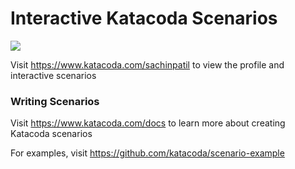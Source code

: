 # Interactive Katacoda Scenarios

[![](http://shields.katacoda.com/katacoda/sachinpatil/count.svg)](https://www.katacoda.com/sachinpatil "Get your profile on Katacoda.com")

Visit https://www.katacoda.com/sachinpatil to view the profile and interactive scenarios

### Writing Scenarios
Visit https://www.katacoda.com/docs to learn more about creating Katacoda scenarios

For examples, visit https://github.com/katacoda/scenario-example
